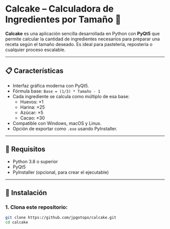 # Calcake – Calculadora de Ingredientes por Tamaño 🧁

**Calcake** es una aplicación sencilla desarrollada en Python con **PyQt5** que permite calcular la cantidad de ingredientes necesarios para preparar una receta según el tamaño deseado. Es ideal para pastelería, repostería o cualquier proceso escalable.

---

## 📋 Características

- Interfaz gráfica moderna con PyQt5.
- Fórmula base: `Base = (1/3) * Tamaño - 1`
- Cada ingrediente se calcula como múltiplo de esa base:
  - Huevos: ×1
  - Harina: ×25
  - Azúcar: ×5
  - Cacao: ×30
- Compatible con Windows, macOS y Linux.
- Opción de exportar como `.exe` usando PyInstaller.

---

## 🧰 Requisitos

- Python 3.8 o superior
- PyQt5
- PyInstaller (opcional, para crear el ejecutable)

---

## 🚀 Instalación

### 1. Clona este repositorio:

```bash
git clone https://github.com/jpgotopo/calcake.git
cd calcake
